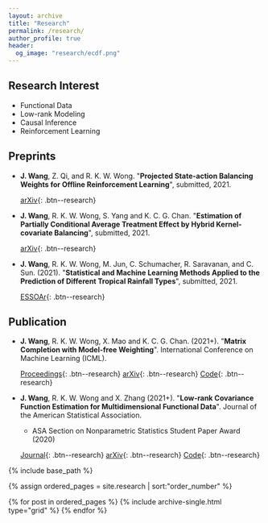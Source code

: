 ```yaml
---
layout: archive
title: "Research"
permalink: /research/
author_profile: true
header:
  og_image: "research/ecdf.png"
---
```


<!---
My research falls into two main areas: understanding patterns of rebel behavior before, during, and after civil conflict, and developing new tools to improve the study of peace and conflict. One strand of research explores how the territories that ethnic groups inhabit shape rebel group formation and condition their relationship with the state. This interest in rebel behavior also informs projects on the evolution of government repression and rebel killings of civilians over the course of a conflict.

My other main research agenda uses advanced methods to allow us to ask new questions in the study of peace and conflict. One project uses Bayesian item response theory to measure the strength of peace agreements as a latent variable and free researchers from post-treatment bias caused by using the duration of agreements as a proxy for their strength. In another project, I use visual imagery contained in Salafi jihadist propaganda videos to detect similiarties in videos produced by different groups, allowing researchers to estimate collaboration networks within a broader clandestine movement. Other work uses over two billion observations of international trade data to develop new measures of economic interdependence and methods to detect disruptions of regular economic exchange between states.
-->

<!--
Overview
===
My current research falls into two main areas. 

First, I develop new methodologies and theories for statistical problems with functional data structure, especially when the data is sparsely observed and  multi-dimensional. Second, I explore robust estimators with data involving unknow missing structures,  such as causal inference, matrix completion, and reinforcement learning. 
-->

## Research Interest

- Functional Data
- Low-rank Modeling
- Causal Inference
- Reinforcement Learning


## Preprints

- **J. Wang**, Z. Qi, and R. K. W. Wong.  "**Projected State-action Balancing Weights for Offline Reinforcement Learning**", submitted, 2021.

  [arXiv](https://arxiv.org/abs/2109.04640){: .btn--research} 


- **J. Wang**, R. K. W. Wong, S. Yang and K. C. G. Chan.  "**Estimation of Partially Conditional Average Treatment Effect by Hybrid Kernel-covariate Balancing**", submitted, 2021.

  [arXiv](https://arxiv.org/abs/2103.03437){: .btn--research} 
  
  
- **J. Wang**,  R. K. W. Wong, M. Jun, C. Schumacher, R. Saravanan, and C. Sun. (2021). 
		"**Statistical and Machine Learning Methods Applied to the Prediction of Different Tropical Rainfall Types**", submitted, 2021.
		
  [ESSOAr](https://www.essoar.org/doi/abs/10.1002/essoar.10507122.1){: .btn--research} 




## Publication


- **J. Wang**, R. K. W. Wong, X. Mao and K. C. G. Chan. (2021+). "**Matrix Completion with Model-free Weighting**". International Conference on Machine Learning (ICML).

  [Proceedings](http://proceedings.mlr.press/v139/wang21x/wang21x.pdf){: .btn--research} [arXiv](https://arxiv.org/abs/2106.05850){: .btn--research}  [Code](https://github.com/jiayiwang1017/MC-weighting-code){: .btn--research}


- **J. Wang**, R. K. W. Wong and X. Zhang (2021+). "**Low-rank Covariance Function Estimation for Multidimensional Functional Data**". Journal of the American Statistical Association.
  - ASA Section on Nonparametric Statistics Student Paper Award (2020)

  [Journal](https://www.tandfonline.com/doi/full/10.1080/01621459.2020.1820344){: .btn--research} [arXiv](https://arxiv.org/abs/2008.12919){: .btn--research}  [Code](https://github.com/jiayiwang1017/mfdacov-code){: .btn--research}






<nbsp>

{% include base_path %}

{% assign ordered_pages = site.research | sort:"order_number" %}

{% for post in ordered_pages %}
  {% include archive-single.html type="grid" %}
{% endfor %}
